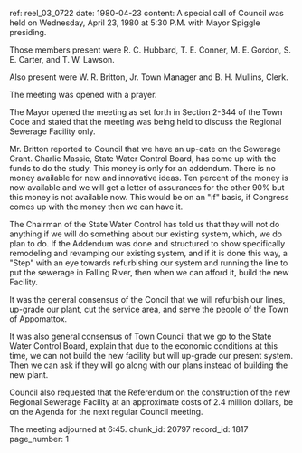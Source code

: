 ref: reel_03_0722
date: 1980-04-23
content: A special call of Council was held on Wednesday, April 23, 1980 at 5:30 P.M. with Mayor Spiggle presiding.

Those members present were R. C. Hubbard, T. E. Conner, M. E. Gordon, S. E. Carter, and T. W. Lawson.

Also present were W. R. Britton, Jr. Town Manager and B. H. Mullins, Clerk.

The meeting was opened with a prayer.

The Mayor opened the meeting as set forth in Section 2-344 of the Town Code and stated that the meeting was being held to discuss the Regional Sewerage Facility only.

Mr. Britton reported to Council that we have an up-date on the Sewerage Grant. Charlie Massie, State Water Control Board, has come up with the funds to do the study. This money is only for an addendum. There is no money available for new and innovative ideas. Ten percent of the money is now available and we will get a letter of assurances for the other 90% but this money is not available now. This would be on an "if" basis, if Congress comes up with the money then we can have it.

The Chairman of the State Water Control has told us that they will not do anything if we will do something about our existing system, which, we do plan to do. If the Addendum was done and structured to show specifically remodeling and revamping our existing system, and if it is done this way, a "Step" with an eye towards refurbishing our system and running the line to put the sewerage in Falling River, then when we can afford it, build the new Facility.

It was the general consensus of the Concil that we will refurbish our lines, up-grade our plant, cut the service area, and serve the people of the Town of Appomattox.

It was also general consensus of Town Council that we go to the State Water Control Board, explain that due to the economic conditions at this time, we can not build the new facility but will up-grade our present system. Then we can ask if they will go along with our plans instead of building the new plant.

Council also requested that the Referendum on the construction of the new Regional Sewerage Facility at an approximate costs of 2.4 million dollars, be on the Agenda for the next regular Council meeting.

The meeting adjourned at 6:45.
chunk_id: 20797
record_id: 1817
page_number: 1

